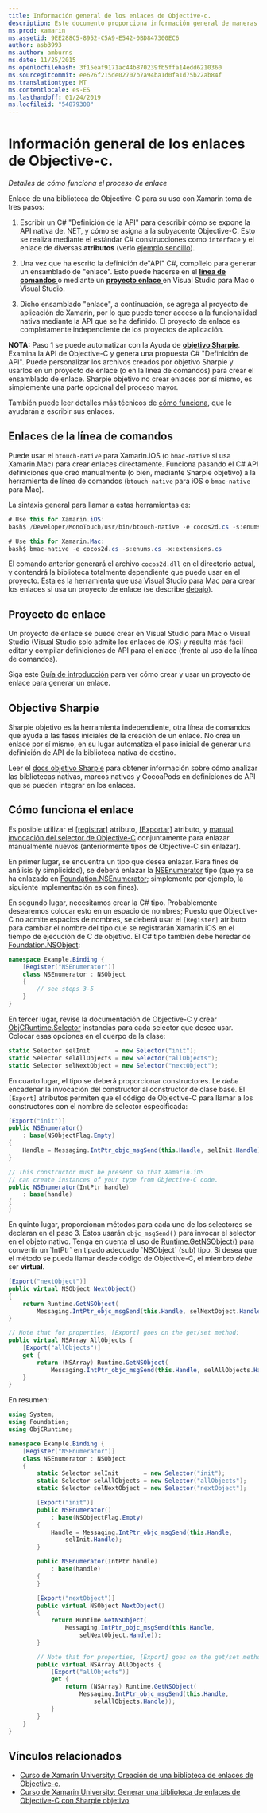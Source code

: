 ```yaml
---
title: Información general de los enlaces de Objective-c.
description: Este documento proporciona información general de maneras diferentes de crear C# enlaces para el código de Objective-C, incluidos los enlaces de la línea de comandos, proyectos de enlace y Sharpie objetivo. También se explica cómo funciona el enlace.
ms.prod: xamarin
ms.assetid: 9EE288C5-8952-C5A9-E542-0BD847300EC6
author: asb3993
ms.author: amburns
ms.date: 11/25/2015
ms.openlocfilehash: 3f15eaf9171ac44b870239fb5ffa14edd6210360
ms.sourcegitcommit: ee626f215de02707b7a94ba1d0fa1d75b22ab84f
ms.translationtype: MT
ms.contentlocale: es-ES
ms.lasthandoff: 01/24/2019
ms.locfileid: "54879308"
---
```

# <a name="overview-of-objective-c-bindings"></a>Información general de los enlaces de Objective-c.

_Detalles de cómo funciona el proceso de enlace_

Enlace de una biblioteca de Objective-C para su uso con Xamarin toma de tres pasos:

1. Escribir un C# "Definición de la API" para describir cómo se expone la API nativa de. NET, y cómo se asigna a la subyacente Objective-C. Esto se realiza mediante el estándar C# construcciones como `interface` y el enlace de diversas **atributos** (verlo [ejemplo sencillo](~/cross-platform/macios/binding/objective-c-libraries.md#Binding_an_API)).

2. Una vez que ha escrito la definición de"API" C#, compílelo para generar un ensamblado de "enlace". Esto puede hacerse en el [ **línea de comandos** ](#commandline) o mediante un [ **proyecto enlace** ](#bindingproject) en Visual Studio para Mac o Visual Studio.

3. Dicho ensamblado "enlace", a continuación, se agrega al proyecto de aplicación de Xamarin, por lo que puede tener acceso a la funcionalidad nativa mediante la API que se ha definido.
  El proyecto de enlace es completamente independiente de los proyectos de aplicación.

**NOTA:** Paso 1 se puede automatizar con la Ayuda de [ **objetivo Sharpie**](#objectivesharpie). Examina la API de Objective-C y genera una propuesta C# "Definición de API". Puede personalizar los archivos creados por objetivo Sharpie y usarlos en un proyecto de enlace (o en la línea de comandos) para crear el ensamblado de enlace. Sharpie objetivo no crear enlaces por sí mismo, es simplemente una parte opcional del proceso mayor.

También puede leer detalles más técnicos de [cómo funciona](#howitworks), que le ayudarán a escribir sus enlaces.

<a name="Command_Line_Bindings" /><a name="commandline" />

## <a name="command-line-bindings"></a>Enlaces de la línea de comandos

Puede usar el `btouch-native` para Xamarin.iOS (o `bmac-native` si usa Xamarin.Mac) para crear enlaces directamente. Funciona pasando el C# API definiciones que creó manualmente (o bien, mediante Sharpie objetivo) a la herramienta de línea de comandos (`btouch-native` para iOS o `bmac-native` para Mac).


La sintaxis general para llamar a estas herramientas es:

```csharp
# Use this for Xamarin.iOS:
bash$ /Developer/MonoTouch/usr/bin/btouch-native -e cocos2d.cs -s:enums.cs -x:extensions.cs
```

```csharp
# Use this for Xamarin.Mac:
bash$ bmac-native -e cocos2d.cs -s:enums.cs -x:extensions.cs
```

El comando anterior generará el archivo `cocos2d.dll` en el directorio actual, y contendrá la biblioteca totalmente dependiente que puede usar en el proyecto. Esta es la herramienta que usa Visual Studio para Mac para crear los enlaces si usa un proyecto de enlace (se describe [debajo](#bindingproject)).


<a name="bindingproject" />

## <a name="binding-project"></a>Proyecto de enlace

Un proyecto de enlace se puede crear en Visual Studio para Mac o Visual Studio (Visual Studio solo admite los enlaces de iOS) y resulta más fácil editar y compilar definiciones de API para el enlace (frente al uso de la línea de comandos).

Siga este [Guía de introducción](~/cross-platform/macios/binding/objective-c-libraries.md#Getting_Started) para ver cómo crear y usar un proyecto de enlace para generar un enlace.

<a name="objectivesharpie" />

## <a name="objective-sharpie"></a>Objective Sharpie

Sharpie objetivo es la herramienta independiente, otra línea de comandos que ayuda a las fases iniciales de la creación de un enlace. No crea un enlace por sí mismo, en su lugar automatiza el paso inicial de generar una definición de API de la biblioteca nativa de destino.

Leer el [docs objetivo Sharpie](~/cross-platform/macios/binding/objective-sharpie/index.md) para obtener información sobre cómo analizar las bibliotecas nativas, marcos nativos y CocoaPods en definiciones de API que se pueden integrar en los enlaces.

<a name="howitworks" />

## <a name="how-binding-works"></a>Cómo funciona el enlace

Es posible utilizar el [[registrar]](https://developer.xamarin.com/api/type/Foundation.RegisterAttribute/) atributo, [[Exportar]](https://developer.xamarin.com/api/type/Foundation.ExportAttribute/) atributo, y [manual invocación del selector de Objective-C](~/ios/internals/objective-c-selectors.md) conjuntamente para enlazar manualmente nuevos (anteriormente tipos de Objective-C sin enlazar).

En primer lugar, se encuentra un tipo que desea enlazar. Para fines de análisis (y simplicidad), se deberá enlazar la [NSEnumerator](http://developer.apple.com/iphone/library/documentation/Cocoa/Reference/Foundation/Classes/NSEnumerator_Class/Reference/Reference.html) tipo (que ya se ha enlazado en [Foundation.NSEnumerator](https://developer.xamarin.com/api/type/Foundation.NSEnumerator/); simplemente por ejemplo, la siguiente implementación es con fines).

En segundo lugar, necesitamos crear la C# tipo. Probablemente desearemos colocar esto en un espacio de nombres; Puesto que Objective-C no admite espacios de nombres, se deberá usar el `[Register]` atributo para cambiar el nombre del tipo que se registrarán Xamarin.iOS en el tiempo de ejecución de C de objetivo. El C# tipo también debe heredar de [Foundation.NSObject](https://developer.xamarin.com/api/type/Foundation.NSObject/):

```csharp
namespace Example.Binding {
    [Register("NSEnumerator")]
    class NSEnumerator : NSObject
    {
        // see steps 3-5
    }
}
```

En tercer lugar, revise la documentación de Objective-C y crear [ObjCRuntime.Selector](https://developer.xamarin.com/api/type/ObjCRuntime.Selector/) instancias para cada selector que desee usar. Colocar esas opciones en el cuerpo de la clase:

```csharp
static Selector selInit       = new Selector("init");
static Selector selAllObjects = new Selector("allObjects");
static Selector selNextObject = new Selector("nextObject");
```

En cuarto lugar, el tipo se deberá proporcionar constructores. Le *debe* encadenar la invocación del constructor al constructor de clase base. El `[Export]` atributos permiten que el código de Objective-C para llamar a los constructores con el nombre de selector especificada:

```csharp
[Export("init")]
public NSEnumerator()
    : base(NSObjectFlag.Empty)
{
    Handle = Messaging.IntPtr_objc_msgSend(this.Handle, selInit.Handle);
}
```

```csharp
// This constructor must be present so that Xamarin.iOS
// can create instances of your type from Objective-C code.
public NSEnumerator(IntPtr handle)
    : base(handle)
{
}
```

En quinto lugar, proporcionan métodos para cada uno de los selectores se declaran en el paso 3. Estos usarán `objc_msgSend()` para invocar el selector en el objeto nativo. Tenga en cuenta el uso de [Runtime.GetNSObject()](https://developer.xamarin.com/api/member/ObjCRuntime.Runtime.GetNSObject/(System.IntPtr)) para convertir un `IntPtr` en tipado adecuado `NSObject` (sub) tipo. Si desea que el método se pueda llamar desde código de Objective-C, el miembro *debe* ser **virtual**.

```csharp
[Export("nextObject")]
public virtual NSObject NextObject()
{
    return Runtime.GetNSObject(
        Messaging.IntPtr_objc_msgSend(this.Handle, selNextObject.Handle));
}
```

```csharp
// Note that for properties, [Export] goes on the get/set method:
public virtual NSArray AllObjects {
    [Export("allObjects")]
    get {
        return (NSArray) Runtime.GetNSObject(
            Messaging.IntPtr_objc_msgSend(this.Handle, selAllObjects.Handle));
    }
}
```

En resumen:

```csharp
using System;
using Foundation;
using ObjCRuntime;

namespace Example.Binding {
    [Register("NSEnumerator")]
    class NSEnumerator : NSObject
    {
        static Selector selInit       = new Selector("init");
        static Selector selAllObjects = new Selector("allObjects");
        static Selector selNextObject = new Selector("nextObject");

        [Export("init")]
        public NSEnumerator()
            : base(NSObjectFlag.Empty)
        {
            Handle = Messaging.IntPtr_objc_msgSend(this.Handle,
                selInit.Handle);
        }

        public NSEnumerator(IntPtr handle)
            : base(handle)
        {
        }

        [Export("nextObject")]
        public virtual NSObject NextObject()
        {
            return Runtime.GetNSObject(
                Messaging.IntPtr_objc_msgSend(this.Handle,
                    selNextObject.Handle));
        }

        // Note that for properties, [Export] goes on the get/set method:
        public virtual NSArray AllObjects {
            [Export("allObjects")]
            get {
                return (NSArray) Runtime.GetNSObject(
                    Messaging.IntPtr_objc_msgSend(this.Handle,
                        selAllObjects.Handle));
            }
        }
    }
}
```

## <a name="related-links"></a>Vínculos relacionados

- [Curso de Xamarin University: Creación de una biblioteca de enlaces de Objective-c.](https://university.xamarin.com/classes/track/all#building-an-objective-c-bindings-library)
- [Curso de Xamarin University: Generar una biblioteca de enlaces de Objective-C con Sharpie objetivo](https://university.xamarin.com/classes/track/all#build-an-objective-c-bindings-library-with-objective-sharpie)